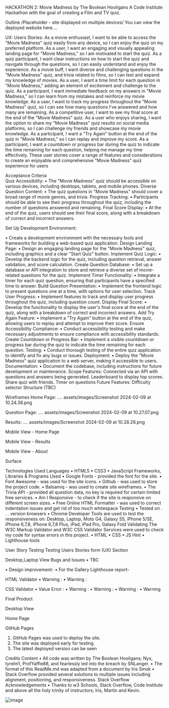 HACKATHON 2: Movie Madness by The Boolean Hooligans
A Code Institute Hackathon with the goal of creating a Film and TV quiz.
 
Outline
/Placeholder - site displayed on multiple devices/
You can view the deployed website here....

UX:
Users Stories:
As a movie enthusiast, I want to be able to access the "Movie Madness" quiz easily from any device, so I can enjoy the quiz on my preferred platform. 
As a user, I want an engaging and visually appealing landing page for "Movie Madness," so I am motivated to start the quiz. 
As a quiz participant, I want clear instructions on how to start the quiz and navigate through the questions, so I can easily understand and enjoy the experience. 
As a movie buff, I want diverse and challenging questions in the "Movie Madness" quiz, and trivia related to films, so I can test and expand my knowledge of movies. 
As a user, I want a time limit for each question in "Movie Madness," adding an element of excitement and challenge to the quiz. 
As a participant, I want immediate feedback on my answers in "Movie Madness," so I can learn from my mistakes and reinforce my movie knowledge. 
As a user, I want to track my progress throughout the "Movie Madness" quiz, so I can see how many questions I've answered and how many are remaining. 
As a competitive user, I want to see my final score at the end of the "Movie Madness" quiz. 
As a user who enjoys sharing, I want the option to share my "Movie Madness" quiz results on social media platforms, so I can challenge my friends and showcase my movie knowledge. 
As a participant, I want a "Try Again" button at the end of the quiz in "Movie Madness," so I can replay and improve my score. 
As a participant, I want a countdown or progress bar during the quiz to indicate the time remaining for each question, helping me manage my time effectively. 
These user stories cover a range of features and considerations to create an enjoyable and comprehensive "Movie Madness" quiz experience for users 

Acceptance Criteria  
Quiz Accessibility: 
•	The "Movie Madness" quiz should be accessible on various devices, including desktops, tablets, and mobile phones. 
Diverse Question Content: 
•	The quiz questions in "Movie Madness" should cover a broad range of movie genres, and trivia. 
Progress Tracking: 
•	Participants should be able to see their progress throughout the quiz, including the number of questions answered and remaining. 
Final Score Display: 
•	At the end of the quiz, users should see their final score, along with a breakdown of correct and incorrect answers. 
 
Set Up Development Environment: 
 
•	Create a development environment with the necessary tools and frameworks for building a web-based quiz application. 
Design Landing Page: 
•	Design an engaging landing page for the "Movie Madness" quiz, including graphics and a clear "Start Quiz" button. 
Implement Quiz Logic: 
•	Develop the backend logic for the quiz, including question retrieval, answer validation, and score calculation. 
Create Question Database: 
•	Set up a database or API integration to store and retrieve a diverse set of movie-related questions for the quiz. 
Implement Timer Functionality: 
•	Integrate a timer for each quiz question, ensuring that participants have a specified time to answer. 
Build Question Presentation: 
•	Implement the frontend logic to present questions one at a time, with options for user selection. 
Track User Progress: 
•	Implement features to track and display user progress throughout the quiz, including question count. 
Display Final Score: 
•	Develop the functionality to display the user's final score at the end of the quiz, along with a breakdown of correct and incorrect answers. 
Add Try Again Feature: 
•	Implement a "Try Again" button at the end of the quiz, allowing users to replay and attempt to improve their score. 
Ensure Accessibility Compliance: 
•	Conduct accessibility testing and make necessary adjustments to ensure compliance with accessibility standards. 
Create Countdown or Progress Bar: 
•	Implement a visible countdown or progress bar during the quiz to indicate the time remaining for each question. 
Testing: 
•	Conduct thorough testing of the entire quiz application to identify and fix any bugs or issues. 
Deployment: 
•	Deploy the "Movie Madness" quiz application to a web server, making it accessible to users. 
Documentation: 
•	Document the codebase, including instructions for future development or maintenance. 
Scope
Features:
Connected via an API with questions and answers being generated.
Leaderboard to display top scores.
Share quiz with friends.
Timer on questions
Future Features:
Difficulty selector
Structure (TBC)
 
Wireframes
Home Page: ....
assets/images/Screenshot 2024-02-09 at 10.24.38.png
 
Question Page: ....
assets/images/Screenshot 2024-02-09 at 10.27.07.png
 
Results: ....
assets/images/Screenshot 2024-02-09 at 10.28.26.png
  
 
Mobile View - Home Page
 
Mobile View - Results
 
Mobile View - About
 
 
Surface
 
Technologies Used
Languages
•	HTML5
•	CSS3
•	JavaScript
Frameworks, Libraries & Programs Used
•	Google Fonts - provided the font for the site.
•	Font Awesome - was used for the site icons.
•	Github - was used to store the project code.
•	Balsamiq - was used to create site wireframes.
•	The Trivia API - provided all question data, no key is required for certain limited free services.
•	Am I Responsive - to check if the site is responsive on different screen sizes.
•	Free Online HTML Formatter - was used to correct indentation issues and get rid of too much whitespace
Testing
•	Tested on . . . version browsers
•	Chrome Developer Tools are used to test the responsiveness on: Desktop, Laptop, Moto G4, Galaxy S5, iPhone 5/SE, iPhone 6,7,8, iPhone 6,7,8 Plus, iPad, iPad Pro, Galaxy Fold
Validating
The W3C Markup Validator and W3C CSS Validator Services were used to check my code for syntax errors in this project.
•	HTML
•	CSS
•	JS Hint
•	Lighthouse tools

User Story Testing
Testing Users Stories form (UX) Section

Desktop,Laptop View
Bugs and Issues
•	TBC

•	Design improvement-
•	For the Gallery Lighthouse report-

HTML Validator
•	Warning :
•	Warning :

CSS Validator
•	Value Error :
•	Warning :
•	Warning :
•	Warning :
•	Warning

Final Product

Desktop View

Home Page

GitHub Pages
1.	GitHub Pages was used to deploy the site.
2.	The site was deployed early for testing.
3.	The latest deployed version can be seen
   
Credits
Content
•	All code was written by The Boolean Hooligans; Nyx, tyrelm1, ProfYaffle88, and fearlessly led into the breach by SNLanger.
•	The format of this ReadMe.md was adapted from a document by Iris Smok
•	Stack Overflow provided several solutions to multiple issues including alignment, positioning, and responsiveness. Stack Overflow
Acknowledgements
•	Thanks to w3 Schools, Stack Overflow, Code Institute and above all the holy trinity of instructors; Iris, Martin and Kevin.

![image](https://github.com/ProfYaffle88/movie-quiz/assets/153202095/426b0200-b77d-40c2-893f-1daa8060d564)
